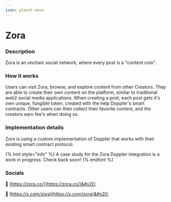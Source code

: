 ```yaml
---
icon: planet-moon
---
```


# Zora

### Description

Zora is an onchain social network, where every post is a "content coin".&#x20;

### How it works

Users can visit Zora, browse, and explore content from other Creators. They are able to create their own content on the platform, similar to traditional web2 social media applications. When creating a post, each post gets it's own unique, fungible token, created with the help Doppler's smart contracts. Other users can then collect their favorite content, and the creators earn fee's when doing so.&#x20;

### Implementation details

Zora is using a custom implementation of Doppler that works with their existing smart contract protocol.

{% hint style="info" %}
A case study for the Zora Doppler integration is a work in progress. Check back soon!
{% endhint %}

### Socials

:link: [https://zora.co/](https://zora.co/)&#x20;

:link: [https://x.com/zora](https://x.com/zora)&#x20;
